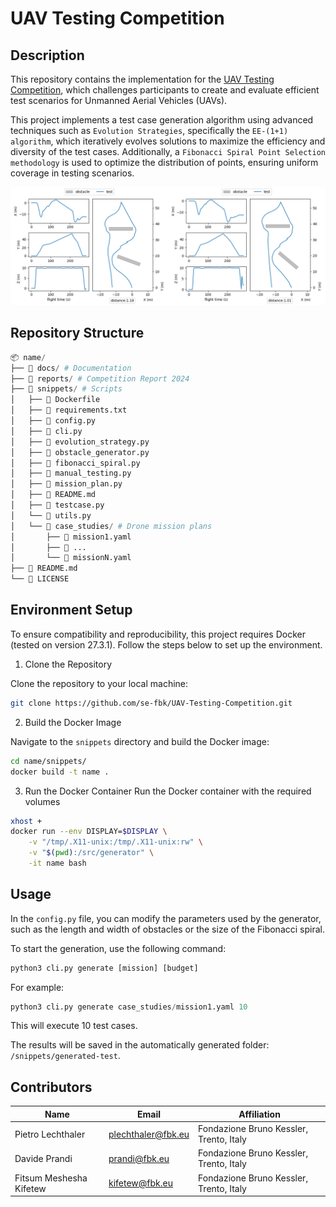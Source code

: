# UAV Testing Competition

## Description
This repository contains the implementation for the [UAV Testing Competition](https://conf.researchr.org/track/icst-2025/icst-2025-tool-competition--uav-testing), which challenges participants to create and evaluate efficient test scenarios for Unmanned Aerial Vehicles (UAVs).

This project implements a test case generation algorithm using advanced techniques such as `Evolution Strategies`, specifically the `EE-(1+1) algorithm`, which iteratively evolves solutions to maximize the efficiency and diversity of the test cases. Additionally, a `Fibonacci Spiral Point Selection methodology` is used to optimize the distribution of points, ensuring uniform coverage in testing scenarios.

![cover](cover.png)

## Repository Structure

```python
📦 name/
├── 📁 docs/ # Documentation
├── 📁 reports/ # Competition Report 2024
├── 📁 snippets/ # Scripts
│   ├── 📄 Dockerfile
│   ├── 📄 requirements.txt 
│   ├── 📄 config.py
│   ├── 📄 cli.py 
│   ├── 📄 evolution_strategy.py
│   ├── 📄 obstacle_generator.py
│   ├── 📄 fibonacci_spiral.py
│   ├── 📄 manual_testing.py
│   ├── 📄 mission_plan.py
│   ├── 📄 README.md
│   ├── 📄 testcase.py
│   └── 📄 utils.py
│   └── 📁 case_studies/ # Drone mission plans
│       ├── 📄 mission1.yaml 
│       ├── 📄 ... 
│       └── 📄 missionN.yaml 
├── 📄 README.md
└── 📄 LICENSE
```

## Environment Setup
To ensure compatibility and reproducibility, this project requires Docker (tested on version 27.3.1). Follow the steps below to set up the environment.

1. Clone the Repository

Clone the repository to your local machine:
```bash
git clone https://github.com/se-fbk/UAV-Testing-Competition.git
```

2. Build the Docker Image

Navigate to the `snippets` directory and build the Docker image:
```bash
cd name/snippets/
docker build -t name .
```

3. Run the Docker Container
Run the Docker container with the required volumes

```bash
xhost +
docker run --env DISPLAY=$DISPLAY \
    -v "/tmp/.X11-unix:/tmp/.X11-unix:rw" \
    -v "$(pwd):/src/generator" \
    -it name bash

```

## Usage

In the `config.py` file, you can modify the parameters used by the generator, such as the length and width of obstacles or the size of the Fibonacci spiral.

To start the generation, use the following command:
```python
python3 cli.py generate [mission] [budget]
```
For example:
```python
python3 cli.py generate case_studies/mission1.yaml 10
```
This will execute 10 test cases.

The results will be saved in the automatically generated folder: `/snippets/generated-test`.

## Contributors

| **Name**                | **Email**          | **Affiliation**          |
|-------------------------|--------------------|--------------------------|
| Pietro Lechthaler       | plechthaler@fbk.eu | Fondazione Bruno Kessler, Trento, Italy |
| Davide Prandi           | prandi@fbk.eu      | Fondazione Bruno Kessler, Trento, Italy |
| Fitsum Meshesha Kifetew | kifetew@fbk.eu     | Fondazione Bruno Kessler, Trento, Italy |